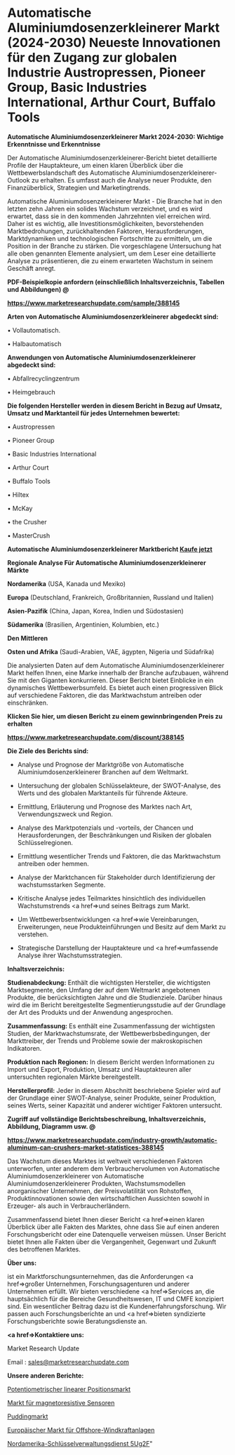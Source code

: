 # Automatische Aluminiumdosenzerkleinerer Markt (2024-2030) Neueste Innovationen für den Zugang zur globalen Industrie Austropressen, Pioneer Group, Basic Industries International, Arthur Court, Buffalo Tools

<strong>Automatische Aluminiumdosenzerkleinerer Markt 2024-2030: Wichtige Erkenntnisse und Erkenntnisse</strong>

Der Automatische Aluminiumdosenzerkleinerer-Bericht bietet detaillierte Profile der Hauptakteure, um einen klaren Überblick über die Wettbewerbslandschaft des Automatische Aluminiumdosenzerkleinerer-Outlook zu erhalten. Es umfasst auch die Analyse neuer Produkte, den Finanzüberblick, Strategien und Marketingtrends.

Automatische Aluminiumdosenzerkleinerer Markt - Die Branche hat in den letzten zehn Jahren ein solides Wachstum verzeichnet, und es wird erwartet, dass sie in den kommenden Jahrzehnten viel erreichen wird. Daher ist es wichtig, alle Investitionsmöglichkeiten, bevorstehenden Marktbedrohungen, zurückhaltenden Faktoren, Herausforderungen, Marktdynamiken und technologischen Fortschritte zu ermitteln, um die Position in der Branche zu stärken. Die vorgeschlagene Untersuchung hat alle oben genannten Elemente analysiert, um dem Leser eine detaillierte Analyse zu präsentieren, die zu einem erwarteten Wachstum in seinem Geschäft anregt.



<strong><b>PDF-Beispielkopie anfordern (einschließlich Inhaltsverzeichnis, Tabellen und Abbildungen) @ </b></strong>

<strong><a href=https://www.marketresearchupdate.com/sample/388145>

<strong>https://www.marketresearchupdate.com/sample/388145</u></a></strong></strong>



<strong>Arten von Automatische Aluminiumdosenzerkleinerer abgedeckt sind:</strong>

• Vollautomatisch.

• Halbautomatisch



<strong>Anwendungen von Automatische Aluminiumdosenzerkleinerer abgedeckt sind:</strong>

• Abfallrecyclingzentrum

• Heimgebrauch



<strong>Die folgenden Hersteller werden in diesem Bericht in Bezug auf Umsatz, Umsatz und Marktanteil für jedes Unternehmen bewertet:</strong>

• Austropressen

• Pioneer Group

• Basic Industries International

• Arthur Court

• Buffalo Tools

• Hiltex

• McKay

• the Crusher

• MasterCrush



<strong>Automatische Aluminiumdosenzerkleinerer Marktbericht <a href=https://www.marketresearchupdate.com/buynow/388145>Kaufe jetzt</a></strong>



<strong>Regionale Analyse Für Automatische Aluminiumdosenzerkleinerer Märkte</strong>



<strong>Nordamerika</strong> (USA, Kanada und Mexiko)



<strong>Europa</strong> (Deutschland, Frankreich, Großbritannien, Russland und Italien)



<strong>Asien-Pazifik</strong> (China, Japan, Korea, Indien und Südostasien)



<strong>Südamerika</strong> (Brasilien, Argentinien, Kolumbien, etc.)



<strong>Den Mittleren</strong> 

<strong>Osten und Afrika</strong> (Saudi-Arabien, VAE, ägypten, Nigeria und Südafrika)

Die analysierten Daten auf dem Automatische Aluminiumdosenzerkleinerer Markt helfen Ihnen, eine Marke innerhalb der Branche aufzubauen, während Sie mit den Giganten konkurrieren. Dieser Bericht bietet Einblicke in ein dynamisches Wettbewerbsumfeld. Es bietet auch einen progressiven Blick auf verschiedene Faktoren, die das Marktwachstum antreiben oder einschränken.



<strong>Klicken Sie hier, um diesen Bericht zu einem gewinnbringenden Preis zu erhalten
</strong>

<strong><a href=https://www.marketresearchupdate.com/discount/388145>https://www.marketresearchupdate.com/discount/388145</b></u></strong></a>



<strong>Die Ziele des Berichts sind:</strong>

- Analyse und Prognose der Marktgröße von Automatische Aluminiumdosenzerkleinerer Branchen auf dem Weltmarkt.

- Untersuchung der globalen Schlüsselakteure, der SWOT-Analyse, des Werts und des globalen Marktanteils für führende Akteure.

- Ermittlung, Erläuterung und Prognose des Marktes nach Art, Verwendungszweck und Region.

- Analyse des Marktpotenzials und -vorteils, der Chancen und Herausforderungen, der Beschränkungen und Risiken der globalen Schlüsselregionen.

- Ermittlung wesentlicher Trends und Faktoren, die das Marktwachstum antreiben oder hemmen.

- Analyse der Marktchancen für Stakeholder durch Identifizierung der wachstumsstarken Segmente.

- Kritische Analyse jedes Teilmarktes hinsichtlich des individuellen Wachstumstrends <a href=>und</a> seines Beitrags zum Markt.

- Um Wettbewerbsentwicklungen <a href=>wie</a> Vereinbarungen, Erweiterungen, neue Produkteinführungen und Besitz auf dem Markt zu verstehen.

- Strategische Darstellung der Hauptakteure und <a href=>umfas</a>sende Analyse ihrer Wachstumsstrategien.



<strong>Inhaltsverzeichnis:</strong>



<strong>Studienabdeckung:</strong> Enthält die wichtigsten Hersteller, die wichtigsten Marktsegmente, den Umfang der auf dem Weltmarkt angebotenen Produkte, die berücksichtigten Jahre und die Studienziele. Darüber hinaus wird die im Bericht bereitgestellte Segmentierungsstudie auf der Grundlage der Art des Produkts und der Anwendung angesprochen.



<strong>Zusammenfassung:</strong> Es enthält eine Zusammenfassung der wichtigsten Studien, der Marktwachstumsrate, der Wettbewerbsbedingungen, der Markttreiber, der Trends und Probleme sowie der makroskopischen Indikatoren.



<strong>Produktion nach Regionen:</strong> In diesem Bericht werden Informationen zu Import und Export, Produktion, Umsatz und Hauptakteuren aller untersuchten regionalen Märkte bereitgestellt.



<strong>Herstellerprofil:</strong> Jeder in diesem Abschnitt beschriebene Spieler wird auf der Grundlage einer SWOT-Analyse, seiner Produkte, seiner Produktion, seines Werts, seiner Kapazität und anderer wichtiger Faktoren untersucht.



<strong><b>Zugriff auf vollständige Berichtsbeschreibung, Inhaltsverzeichnis, Abbildung, Diagramm usw. @ </b></strong>

<strong><a href=https://www.marketresearchupdate.com/industry-growth/automatic-aluminum-can-crushers-market-statistices-388145>https://www.marketresearchupdate.com/industry-growth/automatic-aluminum-can-crushers-market-statistices-388145</a></strong>

Das Wachstum dieses Marktes ist weltweit verschiedenen Faktoren unterworfen, unter anderem dem Verbrauchervolumen von Automatische Aluminiumdosenzerkleinerer von Automatische Aluminiumdosenzerkleinerer Produkten, Wachstumsmodellen anorganischer Unternehmen, der Preisvolatilität von Rohstoffen, Produktinnovationen sowie den wirtschaftlichen Aussichten sowohl in Erzeuger- als auch in Verbraucherländern.

Zusammenfassend bietet Ihnen dieser Bericht <a href=>einen</a> klaren Überblick über alle Fakten des Marktes, ohne dass Sie auf einen anderen Forschungsbericht oder eine Datenquelle verweisen müssen. Unser Bericht bietet Ihnen alle Fakten über die Vergangenheit, Gegenwart und Zukunft des betroffenen Marktes.



<strong>Über uns:</strong>

 ist ein Marktforschungsunternehmen, das die Anforderungen <a href=>großer</a> Unternehmen, Forschungsagenturen und anderer Unternehmen erfüllt. Wir bieten verschiedene <a href=>Services</a> an, die hauptsächlich für die Bereiche Gesundheitswesen, IT und CMFE konzipiert sind. Ein wesentlicher Beitrag dazu ist die Kundenerfahrungsforschung. Wir passen auch Forschungsberichte an und <a href=>bieten</a> syndizierte Forschungsberichte sowie Beratungsdienste an.



<strong><a href=>Kontaktiere uns:</a></strong>

Market Research Update

Email : sales@marketresearchupdate.com



<strong>Unsere anderen Berichte:</strong>

<a href=https://www.linkedin.com/pulse/potentiometric-linear-position-market-research-uncovered>Potentiometrischer linearer Positionsmarkt</a>

<a href=https://www.linkedin.com/pulse/magnetoresistive-sensors-market-2023-analysis-growth-drivers>Markt für magnetoresistive Sensoren</a>

<a href=https://www.linkedin.com/pulse/puddings-market-size-industry-growth-factors>Puddingmarkt</a>

<a href=https://www.linkedin.com/pulse/europe-offshore-wind-turbine-market-2023-top>Europäischer Markt für Offshore-Windkraftanlagen</a>

<a href=https://www.linkedin.com/pulse/north-america-key-management-service-5ug2f/>Nordamerika-Schlüsselverwaltungsdienst 5Ug2F</a>"
